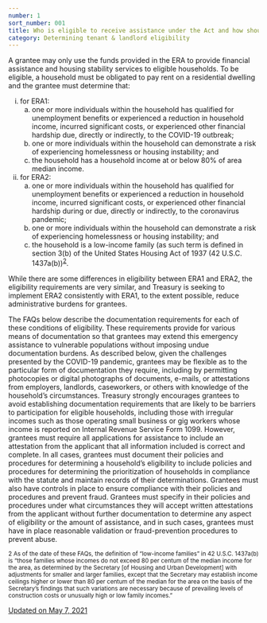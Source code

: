 ```yaml
---
number: 1
sort_number: 001
title: Who is eligible to receive assistance under the Act and how should a grantee document the eligibility of a household?
category: Determining tenant & landlord eligibility
---
```


A grantee may only use the funds provided in the ERA to provide financial assistance and housing stability services to eligible households. To be eligible, a household must be obligated to pay rent on a residential dwelling and the grantee must determine that:

<ol style="list-style-type: lower-roman;">
  <li>for ERA1:
    <ol style="list-style-type: lower-alpha;">
      <li>one or more individuals within the household has qualified for unemployment benefits or experienced a reduction in household income, incurred significant costs, or experienced other financial hardship due, directly or indirectly, to the COVID-19 outbreak;</li>
      <li>one or more individuals within the household can demonstrate a risk of experiencing homelessness or housing instability; and</li>
      <li>the household has a household income at or below 80% of area median income.</li>
    </ol>
  </li>
  <li>for ERA2:
    <ol style="list-style-type: lower-alpha;">
      <li>one or more individuals within the household has qualified for unemployment benefits or experienced a reduction in household income, incurred significant costs, or experienced other financial hardship during or due, directly or indirectly, to the coronavirus pandemic;</li>
      <li>one or more individuals within the household can demonstrate a risk of experiencing homelessness or housing instability; and</li>
      <li>the household is a low-income family (as such term is defined in section 3(b) of the United States Housing Act of 1937 (42 U.S.C. 1437a(b))<sup><a href="#fn2" id="ref2">2</a></sup>.</li>
    </ol>
  </li>
</ol>

While there are some differences in eligibility between ERA1 and ERA2, the eligibility requirements are very similar, and Treasury is seeking to implement ERA2 consistently with ERA1, to the extent possible, reduce administrative burdens for grantees.
    
<span id="1p2">
  The FAQs below describe the documentation requirements for each of these conditions of eligibility. These requirements provide for various means of documentation so that grantees may extend this emergency assistance to vulnerable populations without imposing undue documentation burdens. As described below, given the challenges presented by the COVID-19 pandemic, grantees may be flexible as to the particular form of documentation they require, including by permitting photocopies or digital photographs of documents, e-mails, or attestations from employers, landlords, caseworkers, or others with knowledge of the household’s circumstances. Treasury strongly encourages grantees to avoid establishing documentation requirements that are likely to be barriers to participation for eligible households, including those with irregular incomes such as those operating small business or gig workers whose income is reported on Internal Revenue Service Form 1099. However, grantees must require all applications for assistance to include an attestation from the applicant that all information included is correct and complete.
</span>

<span id="1p3">
  In all cases, grantees must document their policies and procedures for determining a household’s eligibility to include policies and procedures for determining the prioritization of households in compliance with the statute and maintain records of their determinations. Grantees must also have controls in place to ensure compliance with their policies and procedures and prevent fraud. Grantees must specify in their policies and procedures under what circumstances they will accept written attestations from the applicant without further documentation to determine any aspect of eligibility or the amount of assistance, and in such cases, grantees must have in place reasonable validation or fraud-prevention procedures to prevent abuse.
</span>

<sup id="fn2">2 As of the date of these FAQs, the definition of “low-income families” in 42 U.S.C. 1437a(b) is “those families whose incomes do not exceed 80 per centum of the median income for the area, as determined by the Secretary [of Housing and Urban Development] with adjustments for smaller and larger families, except that the Secretary may establish income ceilings higher or lower than 80 per centum of the median for the area on the basis of the Secretary’s findings that such variations are necessary because of prevailing levels of construction costs or unusually high or low family incomes.”
</sup>

<a href="{{ site.baseurl }}/implementation-guidance/changes/" class="era-guidance__datestamp">Updated on May 7, 2021</a>
